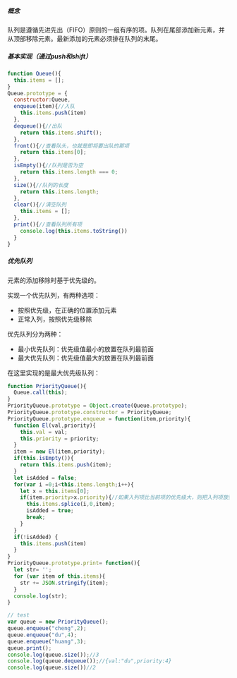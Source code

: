 ##### 概念

队列是遵循先进先出（FIFO）原则的一组有序的项。队列在尾部添加新元素，并从顶部移除元素。最新添加的元素必须排在队列的末尾。

##### 基本实现（通过push和shift）

```js
function Queue(){
  this.items = [];
}
Queue.prototype = {
  constructor:Queue,
  enqueue(item){//入队
    this.items.push(item)
  },
  dequeue(){//出队
    return this.items.shift();
  },
  front(){//查看队头，也就是即将要出队的那项
    return this.items[0];
  },
  isEmpty(){//队列是否为空
    return this.items.length === 0;
  },
  size(){//队列的长度
    return this.items.length;
  },
  clear(){//清空队列
    this.items = [];
  },
  print(){//查看队列所有项
    console.log(this.items.toString())
  }
}
```

##### 优先队列

元素的添加移除时基于优先级的。

实现一个优先队列，有两种选项：

+ 按照优先级，在正确的位置添加元素
+ 正常入列，按照优先级移除

优先队列分为两种：

+ 最小优先队列：优先级值最小的放置在队列最前面
+ 最大优先队列：优先级值最大的放置在队列最前面

在这里实现的是最大优先级队列：

```js
function PriorityQueue(){
  Queue.call(this);
}
PriorityQueue.prototype = Object.create(Queue.prototype);
PriorityQueue.prototype.constructor = PriorityQueue;
PriorityQueue.prototype.enqueue = function(item,priority){
  function El(val,priority){
    this.val = val;
    this.priority = priority;
  }
  item = new El(item,priority);
  if(this.isEmpty()){
    return this.items.push(item);
  }
  let isAdded = false;
  for(var i =0;i<this.items.length;i++){
    let x = this.items[0];
    if(item.priority>x.priority){//如果入列项比当前项的优先级大，则把入列项放到当前项前面
      this.items.splice(i,0,item);
      isAdded = true;
      break;
    }
  }
  if(!isAdded) {
    this.items.push(item)
  }
}
PriorityQueue.prototype.print= function(){
  let str= '';
  for (var item of this.items){
    str += JSON.stringify(item);
  }
  console.log(str);
}

// test
var queue = new PriorityQueue();
queue.enqueue("cheng",2);
queue.enqueue("du",4);
queue.enqueue("huang",3);
queue.print();
console.log(queue.size());//3
console.log(queue.dequeue());//{val:"du",priority:4}
console.log(queue.size())//2
```

